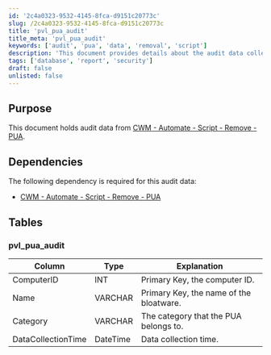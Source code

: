 ```yaml
---
id: '2c4a0323-9532-4145-8fca-d9151c20773c'
slug: /2c4a0323-9532-4145-8fca-d9151c20773c
title: 'pvl_pua_audit'
title_meta: 'pvl_pua_audit'
keywords: ['audit', 'pua', 'data', 'removal', 'script']
description: 'This document provides details about the audit data collected for the removal of potentially unwanted applications (PUAs) using a specific script in ConnectWise Automate. It includes information on dependencies and the structure of the audit data table.'
tags: ['database', 'report', 'security']
draft: false
unlisted: false
---
```


## Purpose

This document holds audit data from [CWM - Automate - Script - Remove - PUA](/docs/dd7d4c4a-ee5a-46c1-bc19-5cfd16584ecf).

## Dependencies

The following dependency is required for this audit data:

- [CWM - Automate - Script - Remove - PUA](/docs/dd7d4c4a-ee5a-46c1-bc19-5cfd16584ecf)

## Tables

### pvl_pua_audit

| Column              | Type     | Explanation                              |
|---------------------|----------|------------------------------------------|
| ComputerID          | INT      | Primary Key, the computer ID.           |
| Name                | VARCHAR  | Primary Key, the name of the bloatware. |
| Category            | VARCHAR  | The category that the PUA belongs to.   |
| DataCollectionTime  | DateTime | Data collection time.                    |

